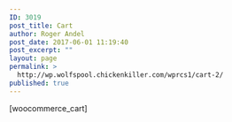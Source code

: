 ```yaml
---
ID: 3019
post_title: Cart
author: Roger Andel
post_date: 2017-06-01 11:19:40
post_excerpt: ""
layout: page
permalink: >
  http://wp.wolfspool.chickenkiller.com/wprcs1/cart-2/
published: true
---
```

[woocommerce_cart]